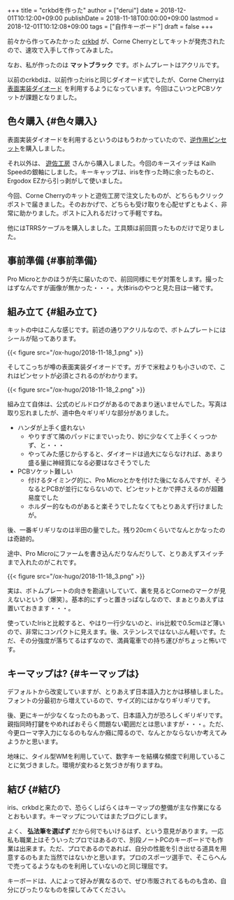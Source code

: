 +++
title = "crkbdを作った"
author = ["derui"]
date = 2018-12-01T10:12:00+09:00
publishDate = 2018-11-18T00:00:00+09:00
lastmod = 2018-12-01T10:12:08+09:00
tags = ["自作キーボード"]
draft = false
+++

前々から作ってみたかった [crkbd](https://pskbd.booth.pm/items/869375) が、Corne Cherryとしてキットが発売されたので、速攻で入手して作ってみました。

なお、私が作ったのは **マットブラック** です。ボトムプレートはアクリルです。

<!--more-->

以前のcrkbdは、以前作ったirisと同じダイオード式でしたが、Corne Cherryは [表面実装ダイオード](https://www.google.com/search?q=%25E8%25A1%25A8%25E9%259D%25A2%25E5%25AE%259F%25E8%25A3%2585%25E3%2583%2580%25E3%2582%25A4%25E3%2582%25AA%25E3%2583%25BC%25E3%2583%2589) を利用するようになっています。今回はこいつとPCBソケットが課題となりました。


## 色々購入 {#色々購入}

表面実装ダイオードを利用するというのはもうわかっていたので、[逆作用ピンセット](https://www.amazon.co.jp/gp/product/B01LZBSUSP/ref=as%5Fli%5Fss%5Ftl?ie=UTF8&psc=1&linkCode=ll1&tag=derui09-22&linkId=0c723b05935d036348311c247e76f103&language=ja%5FJP)を購入しました。

それ以外は、 [遊佐工房](https://yushakobo.jp/) さんから購入しました。今回のキースイッチは Kailh Speedの銀軸にしました。キーキャップは、irisを作った時に余ったものと、Ergodox EZから引っ剥がして使いました。

今回、Corne Cherryのキットと遊佐工房で注文したものが、どちらもクリックポストで届きました。そのおかげで、どちらも受け取りを心配せずともよく、非常に助かりました。ポストに入れるだけって手軽ですね。

他にはTRRSケーブルを購入しました。工具類は前回買ったものだけで足りました。


## 事前準備 {#事前準備}

Pro Microとかのほうが先に届いたので、前回同様にモゲ対策をします。撮ったはずなんですが画像が無かった・・・。大体irisのやつと見た目は一緒です。


## 組み立て {#組み立て}

キットの中はこんな感じです。前述の通りアクリルなので、ボトムプレートにはシールが貼ってあります。

{{< figure src="/ox-hugo/2018-11-18_1.png" >}}

そしてこっちが噂の表面実装ダイオードです。ガチで米粒よりも小さいので、これはピンセットが必須とされるのがわかります。

{{< figure src="/ox-hugo/2018-11-18_2.png" >}}

組み立て自体は、公式のビルドログがあるのであまり迷いませんでした。写真は取り忘れましたが、道中色々ギリギリな部分がありました。

-   ハンダが上手く盛れない
    -   やりすぎて隣のパッドにまでいったり、妙に少なくて上手くくっつかず、と・・・
    -   やってみた感じからすると、ダイオードは過大にならなければ、あまり盛る量に神経質になる必要はなさそうでした
-   PCBソケット難しい
    -   付けるタイミング的に、Pro Microとかを付けた後になるんですが、そうなるとPCBが並行にならないので、ピンセットとかで押さえるのが超難易度でした
    -   ホルダー的なものがあると楽そうでしたなくてもとりあえず行けましたが。

後、一番ギリギリなのは半田の量でした。残り20cmくらいでなんとかなったのは奇跡的。

途中、Pro Microにファームを書き込んだりなんだりして、とりあえずスイッチまで入れたのがこれです。

{{< figure src="/ox-hugo/2018-11-18_3.png" >}}

実は、ボトムプレートの向きを勘違いしていて、裏を見るとCorneのマークが見えないという（爆笑）。基本的にずっと置きっぱなしなので、まぁとりあえずは置いておきます・・・。

使っていたIrisと比較すると、やはり一行少ないのと、iris比較で0.5cmほど薄いので、非常にコンパクトに見えます。後、ステンレスではないぶん軽いです。ただ、その分強度が落ちてるはずなので、満員電車での持ち運びがちょっと怖いです。


## キーマップは? {#キーマップは}

デフォルトから改変していますが、とりあえず日本語入力とかは移植しました。フォントの分最初から増えているので、サイズ的にはかなりギリギリです。

後、更にキーが少なくなったのもあって、日本語入力が恐ろしくギリギリです。親指同時打鍵をやめればおそらく問題ない範囲だとは思いますが・・・。ただ、今更ローマ字入力になるのもなんか癪に障るので、なんとかならないか考えてみようかと思います。

地味に、タイル型WMを利用していて、数字キーを結構な頻度で利用していることに気づきました。環境が変わると気づきが有りますね。


## 結び {#結び}

iris、crkbdと来たので、恐らくしばらくはキーマップの整備が主な作業になるとおもいます。キーマップについてはまたブログにします。

よく、 **弘法筆を選ばず** だから何でもいけるはず、という意見があります。一応私も職業上はそういったプロではあるので、別段ノートPCのキーボードでも作業は出来ます。ただ、プロであるのであれば、自分の性能を引き出せる道具を用意するのもまた当然ではないかと思います。プロのスポーツ選手で、そこらへんで売ってるようなものを利用していないのと同じ理屈です。

キーボードは、人によって好みが異なるので、ぜひ市販されてるものも含め、自分にぴったりなものを探してみてください。
